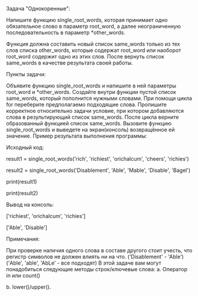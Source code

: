 Задача "Однокоренные":

Напишите функцию single_root_words, которая принимает одно обязательное слово в параметр root_word, а далее неограниченную последовательность в параметр *other_words.

Функция должна составить новый список same_words только из тех слов списка other_words, которые содержат root_word или наоборот root_word содержит одно из этих слов. После вернуть список same_words в качестве результата своей работы.



Пункты задачи:

Объявите функцию single_root_words и напишите в ней параметры root_word и *other_words.
Создайте внутри функции пустой список same_words, который пополнится нужными словами.
При помощи цикла for переберите предполагаемо подходящие слова.
Пропишите корректное относительно задачи условие, при котором добавляются слова в результирующий список same_words.
После цикла верните образованный функцией список same_words.
Вызовите функцию single_root_words и выведете на экран(консоль) возвращённое ей значение.
Пример результата выполнения программы:

Исходный код:

result1 = single_root_words('rich', 'richiest', 'orichalcum', 'cheers', 'richies')

result2 = single_root_words('Disablement', 'Able', 'Mable', 'Disable', 'Bagel')

print(result1)

print(result2)

Вывод на консоль:

['richiest', 'orichalcum', 'richies']

['Able', 'Disable']

Примечания:

При проверке наличия одного слова в составе другого стоит учесть, что регистр символов не должен влиять ни на что. ('Disablement' - 'Able') ('Able', 'able', 'AbLe' - все подходят)
В этой задаче вам могут понадобиться следующие методы строк/ключевые слова:
а. Оператор in или count()

b. lower()/upper().
